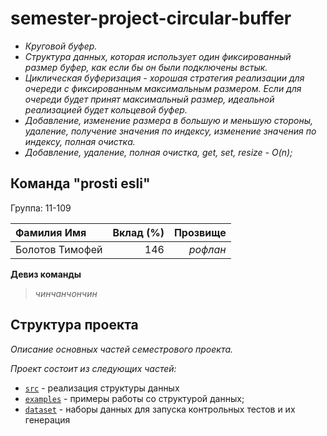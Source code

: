 # semester-project-circular-buffer


- _Круговой буфер._
- _Структура данных, которая использует один фиксированный размер буфер, как если бы он были подключены встык._
- _Циклическая буферизация - хорошая стратегия реализации для очереди с фиксированным максимальным размером. Если для очереди будет принят максимальный размер, идеальной реализацией будет кольцевой буфер._
- _Добавление, изменение размера в большую и меньшую стороны, удаление, получение значения по индексу, изменение значения по индексу, полная очистка._
- _Добавление, удаление, полная очистка, get, set, resize - O(n);_

## Команда "prosti esli"

Группа: 11-109


| Фамилия Имя   | Вклад (%) | Прозвище              |
| :---          |   ---:    |  ---:                 |
| Болотов Тимофей   | 146        |  _рофлан_             |


**Девиз команды**
> _чинчанчончин_
## Структура проекта

_Описание основных частей семестрового проекта._

_Проект состоит из следующих частей:_

- [`src`](src) - реализация структуры данных
- [`examples`](examples) - примеры работы со структурой данных;
- [`dataset`](dataset) - наборы данных для запуска контрольных тестов и их генерация

